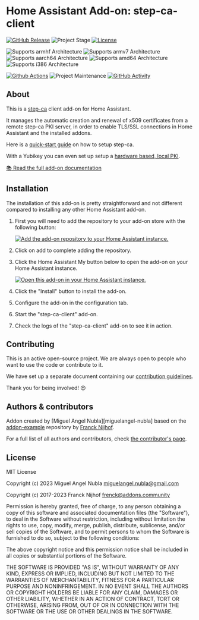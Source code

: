 # Home Assistant Add-on: step-ca-client

[![GitHub Release][releases-shield]][releases]
![Project Stage][project-stage-shield]
[![License][license-shield]](LICENSE.md)

![Supports armhf Architecture][armhf-shield]
![Supports armv7 Architecture][armv7-shield]
![Supports aarch64 Architecture][aarch64-shield]
![Supports amd64 Architecture][amd64-shield]
![Supports i386 Architecture][i386-shield]

[![Github Actions][github-actions-shield]][github-actions]
![Project Maintenance][maintenance-shield]
[![GitHub Activity][commits-shield]][commits]

## About

This is a [step-ca][step-ca] client add-on for Home Assistant.

It manages the automatic creation and renewal of x509 certificates from a
remote step-ca PKI server, in order to enable TLS/SSL connections in
Home Assistant and the installed addons.

Here is a [quick-start guide][pki-guide] on how to setup step-ca.

With a Yubikey you can even set up setup a [hardware based, local PKI][pki-guide-yubikey].

[:books: Read the full add-on documentation][docs]

## Installation

The installation of this add-on is pretty straightforward and not different
compared to installing any other Home Assistant add-on.

1. First you will need to add the repository to your add-on store with the
   following button:

   [![Add the add-on repository to your Home Assistant instance.][addon-add-repo-badge]][addon-add-repo]

2. Click on add to complete adding the repository.

3. Click the Home Assistant My button below to open the add-on on your Home
   Assistant instance.

   [![Open this add-on in your Home Assistant instance.][addon-add-badge]][addon-add]

4. Click the "Install" button to install the add-on.
5. Configure the add-on in the configuration tab.
6. Start the "step-ca-client" add-on.
7. Check the logs of the "step-ca-client" add-on to see it in action.

## Contributing

This is an active open-source project. We are always open to people who want to
use the code or contribute to it.

We have set up a separate document containing our
[contribution guidelines](.github/CONTRIBUTING.md).

Thank you for being involved! :heart_eyes:

## Authors & contributors

Addon created by [Miguel Angel Nubla][miguelangel-nubla] based on the
[addon-example][addon-example] repository by [Franck Nijhof][frenck].

For a full list of all authors and contributors,
check [the contributor's page][contributors].

## License

MIT License

Copyright (c) 2023 Miguel Angel Nubla <miguelangel.nubla@gmail.com>

Copyright (c) 2017-2023 Franck Nijhof <frenck@addons.community>

Permission is hereby granted, free of charge, to any person obtaining a copy
of this software and associated documentation files (the "Software"), to deal
in the Software without restriction, including without limitation the rights
to use, copy, modify, merge, publish, distribute, sublicense, and/or sell
copies of the Software, and to permit persons to whom the Software is
furnished to do so, subject to the following conditions:

The above copyright notice and this permission notice shall be included in all
copies or substantial portions of the Software.

THE SOFTWARE IS PROVIDED "AS IS", WITHOUT WARRANTY OF ANY KIND, EXPRESS OR
IMPLIED, INCLUDING BUT NOT LIMITED TO THE WARRANTIES OF MERCHANTABILITY,
FITNESS FOR A PARTICULAR PURPOSE AND NONINFRINGEMENT. IN NO EVENT SHALL THE
AUTHORS OR COPYRIGHT HOLDERS BE LIABLE FOR ANY CLAIM, DAMAGES OR OTHER
LIABILITY, WHETHER IN AN ACTION OF CONTRACT, TORT OR OTHERWISE, ARISING FROM,
OUT OF OR IN CONNECTION WITH THE SOFTWARE OR THE USE OR OTHER DEALINGS IN THE
SOFTWARE.

[aarch64-shield]: https://img.shields.io/badge/aarch64-yes-green.svg
[addon-add]: https://my.home-assistant.io/redirect/supervisor_addon/?addon=133adb15_step-ca-client&repository_url=https%3A%2F%2Fgithub.com%2Fsredman%2Fhassio-repository
[addon-add-badge]: https://my.home-assistant.io/badges/supervisor_addon.svg
[addon-add-repo]: https://my.home-assistant.io/redirect/supervisor_add_addon_repository/?repository_url=https%3A%2F%2Fgithub.com%2Fsredman%2Fhassio-repository
[addon-add-repo-badge]: https://my.home-assistant.io/badges/supervisor_add_addon_repository.svg
[addon-example]: https://github.com/hassio-addons/addon-example
[amd64-shield]: https://img.shields.io/badge/amd64-yes-green.svg
[armhf-shield]: https://img.shields.io/badge/armhf-yes-green.svg
[armv7-shield]: https://img.shields.io/badge/armv7-yes-green.svg
[commits-shield]: https://img.shields.io/github/commit-activity/y/sredman/hassio-step-ca-client.svg
[commits]: https://github.com/sredman/hassio-step-ca-client/commits/main
[contributors]: https://github.com/sredman/hassio-step-ca-client/graphs/contributors
[docs]: https://github.com/sredman/hassio-step-ca-client/blob/main/step-ca-client/DOCS.md
[frenck]: https://github.com/frenck
[github-actions-shield]: https://github.com/sredman/hassio-step-ca-client/workflows/CI/badge.svg
[github-actions]: https://github.com/sredman/hassio-step-ca-client/actions
[i386-shield]: https://img.shields.io/badge/i386-yes-green.svg
[license-shield]: https://img.shields.io/github/license/sredman/hassio-step-ca-client.svg
[maintenance-shield]: https://img.shields.io/maintenance/yes/2023.svg
[sredman]: https://github.com/sredman
[pki-guide]: https://smallstep.com/blog/build-a-tiny-ca-with-raspberry-pi-yubikey/
[pki-guide-yubikey]: https://smallstep.com/blog/build-a-tiny-ca-with-raspberry-pi-yubikey/
[project-stage-shield]: https://img.shields.io/badge/project%20stage-production%20ready-brightgreen.svg
[releases-shield]: https://img.shields.io/github/release/sredman/hassio-step-ca-client.svg
[releases]: https://github.com/sredman/hassio-step-ca-client/releases
[step-ca]: https://smallstep.com/docs/step-ca/installation
